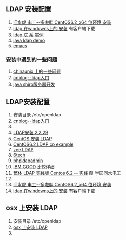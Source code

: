 ## LDAP 安装配置
1. [IT水虎 电工--多啦胖 CentOS6.2_x64 位环境 安装](http://iori.tw/ldap%E5%9F%BA%E6%9C%AC%E5%AE%89%E8%A3%9D%E5%8F%8A%E6%95%B4%E5%90%88%E7%99%BB%E5%85%A5%E8%AA%8D%E8%AD%89%E6%A9%9F%E5%88%B6%E7%9A%84%E6%9E%B6%E8%A8%AD-on-centos-6-2_x64/)
2. [ldap 在windowns上的 安装](http://www.micmiu.com/enterprise-app/sso/openldap-windows-config/) 有客户端下载
3. [ldap 院 系 实例](http://blog.chinaunix.net/uid-28770473-id-3607218.html)
4. [java ldap demo](http://www.micmiu.com/opensource/java-ldap-demo/)
5. [emacs](http://dsec.pku.edu.cn/~jinlong/emacs/emacs.html)

### 安装中遇到的一些问题
1. [chinaunix 上的一些问题](http://bbs.chinaunix.net/forum.php?mod=viewthread&tid=3759709)
2. [cnblog--ldap入门](http://www.cnblogs.com/obpm/archive/2010/08/28/1811065.html)
3. [java shiro服务器开发](http://3131854.blog.51cto.com/3121854/1149082)


## LDAP安装配置
1. 安装目录 /etc/openldap
2. [cnblog--ldap入门](http://www.cnblogs.com/obpm/archive/2010/08/28/1811065.html)
3. 
4. [LDAP安装 2.2.29](http://www.pfeng.org/archives/564)
5. [CentOS 安装 LDAP](http://blog.chinaunix.net/uid-26867092-id-3196669.html)
6. [CentOS6.2 LDAP cp example](http://blog.163.com/szy8706@yeah/blog/static/6271318520127441817279/)
7. [zee LDAP](http://zee.linxsol.com/system-administration/centos-62-installing-ldap-directory-services-using-cli.html)
8. [6tech](http://www.6tech.org/category/ldap/)
9. [phpldapadmin](http://www.youtube.com/watch?v=DM_UQVVVtoY)
10. [IBM GOOD](http://www.ibm.com/developerworks/cn/linux/l-openldap/) 比较详细
11. [繁体 LDAP 实践版 Centos 6.2 -- 实践](http://phorum.study-area.org/index.php?topic=67535.0) 酷 学园同水电工
12. 
13. [IT水虎 电工--多啦胖 CentOS6.2_x64 位环境 安装](http://iori.tw/ldap%E5%9F%BA%E6%9C%AC%E5%AE%89%E8%A3%9D%E5%8F%8A%E6%95%B4%E5%90%88%E7%99%BB%E5%85%A5%E8%AA%8D%E8%AD%89%E6%A9%9F%E5%88%B6%E7%9A%84%E6%9E%B6%E8%A8%AD-on-centos-6-2_x64/)
14. [ldap 在windowns上的 安装](http://www.micmiu.com/enterprise-app/sso/openldap-windows-config/) 有客户端下载


## osx 上安装 LDAP
1. 安装目录 /etc/openldap
2. [osx 上安装 LDAP](http://www.oschina.net/translate/running-two-openldap-instances-in-same-osx?cmp)
3. 

